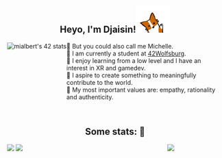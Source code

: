 <h2 align="center">Heyo, I'm Djaisin!<img src='https://github.com/Raspurrin/Raspurrin/blob/main/wave.gif' width='80"'></h2>  
<img align='left' src="https://badge42.vercel.app/api/v2/cl1wjh1ip003509l2136q4lhz/stats?cursusId=21&coalitionId=150" alt="mialbert's 42 stats" height="170"/>

🔸 But you could also call me Michelle.  
🔸 I am currently a student at <a href="https://42wolfsburg.de/">42Wolfsburg</a>.  
🔸 I enjoy learning from a low level and I have an interest in XR and gamedev.  
🔸 I aspire to create something to meaningfully contribute to the world.  
🔸 My most important values are: empathy, rationality and authenticity.

<br>
<h2 align="center">Some stats: 📝</h2>  

<img align='right' src='https://user-images.githubusercontent.com/5713670/87202985-820dcb80-c2b6-11ea-9f56-7ec461c497c3.gif' width='130"'>
<p float="left">
  <img src="https://github-readme-stats.vercel.app/api?username=Raspurrin&theme=aura&show_icons=true" height="150"/>
  <img src="https://github-readme-stats.vercel.app/api/top-langs/?username=Raspurrin&theme=aura" height="150"/> 
</p>
